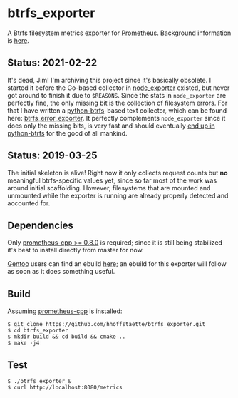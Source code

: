 btrfs_exporter
==============
A Btrfs filesystem metrics exporter for [Prometheus](https://prometheus.io/).
Background information is [here](https://github.com/prometheus/node_exporter/issues/1100).

Status: 2021-02-22
------------------
It's dead, Jim! I'm archiving this project since it's basically obsolete.
I started it before the Go-based collector in [node_exporter](https://github.com/prometheus/node_exporter) existed,
but never got around to finish it due to `$REASONS`. Since the stats in `node_exporter`
are perfectly fine, the only missing bit is the collection of filesystem errors.
For that I have written a [python-btrfs]()-based text collector, which can be found
here: [btrfs_error_exporter](https://github.com/hhoffstaette/python-btrfs/blob/prometheus-error-exporter/examples/prometheus/btrfs_error_exporter). It perfectly complements `node_exporter` since it does only the missing bits,
is very fast and should eventually [end up in python-btrfs](https://github.com/knorrie/python-btrfs/pull/26) for the good of all mankind.

Status: 2019-03-25
------------------
The initial skeleton is alive! Right now it only collects request counts but **no**
meaningful btrfs-specific values yet, since so far most of the work was around
initial scaffolding. However, filesystems that are mounted and unmounted while
the exporter is running are already properly detected and accounted for.

Dependencies
------------
Only [prometheus-cpp >= 0.8.0](https://github.com/jupp0r/prometheus-cpp) is required;
since it is still being stabilized it's best to install directly from master for now.

[Gentoo](https://www.gentoo.org) users can find an ebuild
[here](https://github.com/hhoffstaette/portage/tree/master/dev-cpp/prometheus-cpp);
an ebuild for this exporter will follow as soon as it does something useful.

Build
-----
Assuming [prometheus-cpp](https://github.com/jupp0r/prometheus-cpp) is installed:
```
$ git clone https://github.com/hhoffstaette/btrfs_exporter.git
$ cd btrfs_exporter
$ mkdir build && cd build && cmake ..
$ make -j4
```

Test
----
```
$ ./btrfs_exporter &
$ curl http://localhost:8080/metrics
```
